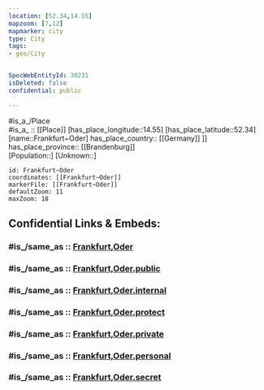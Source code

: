 ```yaml
---
location: [52.34,14.55] 
mapzoom: [7,12] 
mapmarker: city 
type: City
tags:
- geo/City


SpocWebEntityId: 30231
isDeleted: false
confidential: public

---
```

#is_a_/Place  
#is_a_ :: [[Place]] 
[has_place_longitude::14.55] 
[has_place_latitude::52.34] 
[name::Frankfurt~Oder] 
has_place_country:: [[Germany]] ]] 
has_place_province:: [[Brandenburg]]  
[Population::] 
[Unknown::] 


```leaflet
id: Frankfurt~Oder
coordinates: [[Frankfurt~Oder]] 
markerFile: [[Frankfurt~Oder]] 
defaultZoom: 11 
maxZoom: 18
```


## Confidential Links & Embeds: 

### #is_/same_as :: [Frankfurt,Oder](/_Standards/Earth/Continent/Europe/Europe~Central/Germany/Germany~East/Brandenburg/counties~Brandenburg/Frankfurt,Oder.md) 

### #is_/same_as :: [Frankfurt,Oder.public](/_public/Earth/Continent/Europe/Europe~Central/Germany/Germany~East/Brandenburg/counties~Brandenburg/Frankfurt,Oder.public.md) 

### #is_/same_as :: [Frankfurt,Oder.internal](/_internal/Earth/Continent/Europe/Europe~Central/Germany/Germany~East/Brandenburg/counties~Brandenburg/Frankfurt,Oder.internal.md) 

### #is_/same_as :: [Frankfurt,Oder.protect](/_protect/Earth/Continent/Europe/Europe~Central/Germany/Germany~East/Brandenburg/counties~Brandenburg/Frankfurt,Oder.protect.md) 

### #is_/same_as :: [Frankfurt,Oder.private](/_private/Earth/Continent/Europe/Europe~Central/Germany/Germany~East/Brandenburg/counties~Brandenburg/Frankfurt,Oder.private.md) 

### #is_/same_as :: [Frankfurt,Oder.personal](/_personal/Earth/Continent/Europe/Europe~Central/Germany/Germany~East/Brandenburg/counties~Brandenburg/Frankfurt,Oder.personal.md) 

### #is_/same_as :: [Frankfurt,Oder.secret](/_secret/Earth/Continent/Europe/Europe~Central/Germany/Germany~East/Brandenburg/counties~Brandenburg/Frankfurt,Oder.secret.md)

